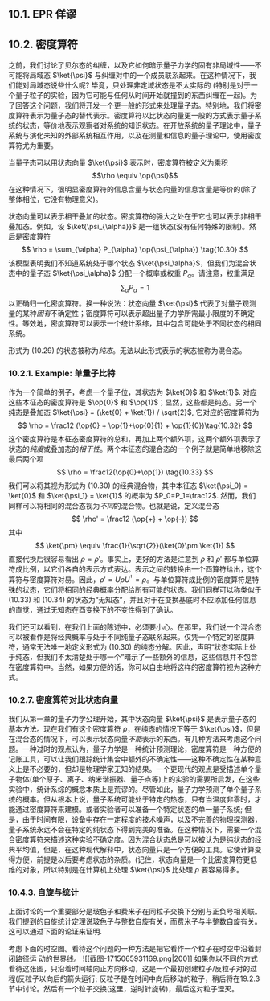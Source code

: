 
## 10.1. EPR 佯谬

## 10.2. 密度算符

之前，我们讨论了贝尔态的纠缠，以及它如何暗示量子力学的固有非局域性——不可能将局域态 $\ket{\psi}$ 与纠缠对中的一个成员联系起来。在这种情况下，我们能对局域态说些什么呢? 毕竟，只处理非定域状态是不太实际的 (特别是对于一个量子粒子的实验，因为它可能与任何从时间开始就撞到的东西纠缠在一起)。为了回答这个问题，我们将开发一个更一般的形式来处理量子态。特别地，我们将密度算符表示为量子态的替代表示。密度算符以比状态向量更一般的方式表示量子系统的状态，等价地表示观察者对系统的知识状态。在开放系统的量子理论中，量子系统与演化未知的外部系统相互作用，以及在测量和信息的量子理论中，使用密度算符尤为重要。

当量子态可以用状态向量 $\ket{\psi}$ 表示时，密度算符被定义为乘积
$$\rho \equiv \op{\psi}$$
在这种情况下，很明显密度算符的信息含量与状态向量的信息含量是等价的(除了整体相位，它没有物理意义)。

状态向量可以表示相干叠加的状态。密度算符的强大之处在于它也可以表示非相干叠加态。例如，设 $\ket{\psi_{\alpha}}$ 是一组状态(没有任何特殊的限制)。然后是密度算符
$$
\rho = \sum_{\alpha} P_{\alpha} \op{\psi_{\alpha}} \tag{10.30}
$$
该模型表明我们不知道系统处于哪个状态 $\ket{\psi_\alpha}$，但我们为混合状态中的量子态 $\ket{\psi_\alpha}$ 分配一个概率或权重 $P_\alpha$。请注意，权重满足
$$\sum_\alpha P_\alpha= 1\tag{10.31}$$以正确归一化密度算符。换一种说法：状态向量 $\ket{\psi}$ 代表了对量子观测量的某种*固有*不确定性；密度算符可以表示超出量子力学所需最小限度的不确定性。等效地，密度算符可以表示一个统计系综，其中包含可能处于不同状态的相同系统。

形式为 (10.29) 的状态被称为*纯态*。无法以此形式表示的状态被称为混合态。


### 10.2.1. Example: 单量子比特

作为一个简单的例子，考虑一个量子位，其状态为 $\ket{0}$ 和 $\ket{1}$. 对应这些本征态的密度算符是 $\op{0}$ 和 $\op{1}$；显然，这些都是纯态。另一个纯态是叠加态 $\ket{\psi} = (\ket{0} + \ket{1}) / \sqrt{2}$, 它对应的密度算符为
$$
\rho = \frac12 (\op{0} + \op{1}+\op{0}{1} + \op{1}{0})\tag{10.32}
$$
这个密度算符是本征态密度算符的总和，再加上两个额外项，这两个额外项表示了状态的*纯度*或叠加态的*相干性*。两个本征态的混合态的一个例子就是简单地移除这最后两个项
$$
\rho = \frac12(\op{0}+\op{1}) \tag{10.33}
$$
我们可以将其视为形式为 (10.30) 的经典混合物，其中本征态 $\ket{\psi_0} = \ket{0}$ 和 $\ket{\psi_1} = \ket{1}$ 的概率为 $P_0=P_1=\frac12$. 然而，我们同样可以将相同的混合态视为*不同*的混合物。也就是说，定义混合态
$$
\rho' = \frac12 (\op{+} + \op{-})
$$
其中
$$
\ket{\pm} \equiv \frac{1}{\sqrt{2}}(\ket{0}\pm \ket{1})
$$
直接代换后很容易看出 $\rho = \rho'$。事实上，更好的方法是注意到 $\rho$ 和 $\rho'$ 都与单位算符成比例，以它们各自的表示方式表达。表示之间的转换由一个酉算符给出，这个算符与密度算符对易。因此，$\rho' = U \rho U^\dagger = \rho$。与单位算符成比例的密度算符是特殊的状态，它们将相同的经典概率分配给所有可能的状态。我们同样可以称类似于 (10.33) 和 (10.34) 的状态为“无知态”，并且对于在变换基底时不应添加任何信息的直觉，通过无知态在酉变换下的不变性得到了确认。

我们还可以看到，在我们上面的陈述中，必须要小心。在那里，我们说一个混合态可以被看作是将经典概率与处于不同纯量子态联系起来。仅凭一个特定的密度算符，通常无法唯一地定义形式为 (10.30) 的纯态分解。因此，声明“状态实际上处于纯态，但我们不太清楚处于哪一个”暗示了一些额外的信息，这些信息并不包含在密度算符中。当然，如果方便的话，你可以自由地将这样的密度算符视为这种方式。



### 10.2.7. 密度算符对比状态向量

我们从第一章的量子力学公理开始，其中状态向量 $\ket{\psi}$ 是表示量子态的基本方法。现在我们有这个密度算符 $ρ$，在纯态的情况下等于 $\ket{\psi}$，但是在混合态的情况下，可以表示状态向量*不能*表示的东西。有几种方法来考虑这个问题。一种过时的观点认为，量子力学是一种统计预测理论，密度算符是一种方便的记账工具，可以让我们跟踪统计集合中额外的不确定性——这种不确定性在某种意义上是不必要的，但却是物理学家无知的结果。一个更现代的观点是受描述单个量子物体(单个原子、离子、纳米谐振器、量子点等)上的实验的需要所启发，在这些实验中，统计系综的概念本质上是荒谬的。尽管如此，量子力学预测了单个量子系统的概率。但从根本上说，量子系统可能处于特定的热态，只有当温度非零时，才能通过密度算符来建模。或者实验者可以准备一个特定状态的单一量子系统; 但是，由于时间有限，设备中存在一定程度的技术噪声，以及不完善的物理探测器，量子系统永远不会在特定的纯状态下得到完美的准备。在这种情况下，需要一个混合密度算符来描述这种实验不确定度。因为混合状态总是可以被认为是纯状态的经典平均值，但是，在这种现代解释中，状态向量只是一个方便的工具。它使计算变得方便，前提是以后要考虑状态的杂质。(记住，状态向量是一个比密度算符更低维的对象，所以特别是在计算机上处理 $\ket{\psi}$ 比处理 $\rho$ 要容易得多。

### 10.4.3. 自旋与统计

上面讨论的一个重要部分是玻色子和费米子在同粒子交换下分别与正负号相关联。我们提到的自旋统计定理说玻色子与整数自旋有关，而费米子与半整数自旋有关。这可以通过下面的论证来证明.

考虑下面的时空图。看待这个问题的一种方法是把它看作一个粒子在时空中沿着封闭路径运
动的世界线。
![[截图-1715065931169.png|200]]
如果你以不同的方式看待这张图，只沿着时间轴向正方向移动，这是一个最初创建粒子/反粒子对的过程(反粒子以向后的箭头运行; 反粒子是在时间中向后移动的粒子，稍后将在19.2.3节中讨论。然后有一个粒子交换(这里，逆时针旋转)，最后这对粒子湮灭。

